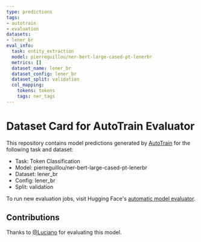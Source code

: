 ```yaml
---
type: predictions
tags:
- autotrain
- evaluation
datasets:
- lener_br
eval_info:
  task: entity_extraction
  model: pierreguillou/ner-bert-large-cased-pt-lenerbr
  metrics: []
  dataset_name: lener_br
  dataset_config: lener_br
  dataset_split: validation
  col_mapping:
    tokens: tokens
    tags: ner_tags
---
```

# Dataset Card for AutoTrain Evaluator

This repository contains model predictions generated by [AutoTrain](https://huggingface.co/autotrain) for the following task and dataset:

* Task: Token Classification
* Model: pierreguillou/ner-bert-large-cased-pt-lenerbr
* Dataset: lener_br
* Config: lener_br
* Split: validation

To run new evaluation jobs, visit Hugging Face's [automatic model evaluator](https://huggingface.co/spaces/autoevaluate/model-evaluator).

## Contributions

Thanks to [@Luciano](https://huggingface.co/Luciano) for evaluating this model.